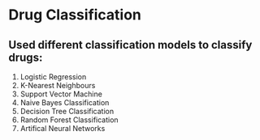 # Drug Classification

## Used different classification models to classify drugs:
1. Logistic Regression
2. K-Nearest Neighbours 
3. Support Vector Machine 
4. Naive Bayes Classification 
5. Decision Tree Classification 
6. Random Forest Classification 
7. Artifical Neural Networks 
